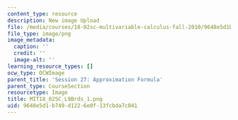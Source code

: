 ```yaml
---
content_type: resource
description: New image Upload
file: /media/courses/18-02sc-multivariable-calculus-fall-2010/9648e5d1b749d1226e0f13fcbda7c041_MIT18_02SC_L9Brds_1.png
file_type: image/png
image_metadata:
  caption: ''
  credit: ''
  image-alt: ''
learning_resource_types: []
ocw_type: OCWImage
parent_title: 'Session 27: Approximation Formula'
parent_type: CourseSection
resourcetype: Image
title: MIT18_02SC_L9Brds_1.png
uid: 9648e5d1-b749-d122-6e0f-13fcbda7c041
---
```

